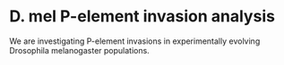 # D. mel P-element invasion analysis
We are investigating P-element invasions in experimentally evolving Drosophila melanogaster populations.
